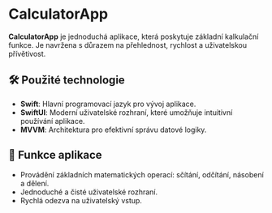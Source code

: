 # CalculatorApp

**CalculatorApp** je jednoduchá aplikace, která poskytuje základní kalkulační funkce. Je navržena s důrazem na přehlednost, rychlost a uživatelskou přívětivost.

## 🛠️ Použité technologie
- **Swift**: Hlavní programovací jazyk pro vývoj aplikace.
- **SwiftUI**: Moderní uživatelské rozhraní, které umožňuje intuitivní používání aplikace.
- **MVVM**: Architektura pro efektivní správu datové logiky.

## 🌟 Funkce aplikace
- Provádění základních matematických operací: sčítání, odčítání, násobení a dělení.
- Jednoduché a čisté uživatelské rozhraní.
- Rychlá odezva na uživatelský vstup.

